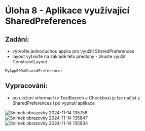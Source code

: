 # Úloha 8 - Aplikace využívající SharedPreferences

## Zadání:
- vytvořte jednoduchou appku pro využití SharedPreferences
- layout vytvořte na základě této předlohy - zkuste využít ConstraintLayout

`MyApp009aSharedPreferences`

## Vypracování:

- po uložení informací (v TextBoxech a Checkbox) je lze načíst z SharedPreferences i po vypnutí aplikace

![Snímek obrazovky 2024-11-14 135758](https://github.com/user-attachments/assets/776c280f-662f-41af-891d-eb7593911659)
![Snímek obrazovky 2024-11-14 135847](https://github.com/user-attachments/assets/1abee4d7-a40e-4e5f-9cf7-f6d92da328a9)
![Snímek obrazovky 2024-11-14 135834](https://github.com/user-attachments/assets/77640a33-a078-46a0-a8eb-40647e3bac14)
